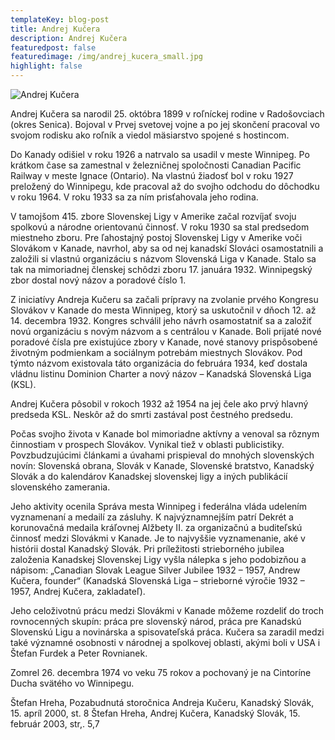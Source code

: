 ```yaml
---
templateKey: blog-post
title: Andrej Kučera
description: Andrej Kučera
featuredpost: false
featuredimage: /img/andrej_kucera_small.jpg
highlight: false
---
```

![Andrej Kučera](/img/andrej_kucera_big.jpg "Andrej Kučera")

Andrej Kučera sa narodil 25. októbra 1899 v roľníckej rodine v Radošovciach (okres Senica). Bojoval v Prvej svetovej vojne a po jej skončení pracoval vo svojom rodisku ako roľník a viedol mäsiarstvo spojené s hostincom.

Do Kanady odišiel v roku 1926 a natrvalo sa usadil v meste Winnipeg. Po krátkom čase sa zamestnal v železničnej spoločnosti Canadian Pacific Railway v meste Ignace (Ontario). Na vlastnú žiadosť bol v roku 1927 preložený do Winnipegu, kde pracoval až do svojho odchodu do dôchodku v roku 1964. V roku 1933 sa za ním prisťahovala jeho rodina.

V tamojšom 415. zbore Slovenskej Ligy v Amerike začal rozvíjať svoju spolkovú a národne orientovanú činnosť. V roku 1930 sa stal predsedom miestneho zboru. Pre ľahostajný postoj Slovenskej Ligy v Amerike voči Slovákom v Kanade, navrhol, aby sa od nej kanadskí Slováci osamostatnili a založili si vlastnú organizáciu s názvom Slovenská Liga v Kanade. Stalo sa tak na mimoriadnej členskej schôdzi zboru 17. januára 1932. Winnipegský zbor dostal nový názov a poradové číslo 1.

Z iniciatívy Andreja Kučeru sa začali prípravy na zvolanie prvého Kongresu Slovákov v Kanade do mesta Winnipeg, ktorý sa uskutočnil v dňoch 12. až 14. decembra 1932. Kongres schválil jeho návrh osamostatniť sa a založiť novú organizáciu s novým názvom a s centrálou v Kanade. Boli prijaté nové poradové čísla pre existujúce zbory v Kanade, nové stanovy prispôsobené životným podmienkam a sociálnym potrebám miestnych Slovákov. Pod týmto názvom existovala táto organizácia do februára 1934, keď dostala vládnu listinu Dominion Charter a nový názov – Kanadská Slovenská Liga (KSL).

Andrej Kučera pôsobil v rokoch 1932 až 1954 na jej čele ako prvý hlavný predseda KSL. Neskôr až do smrti zastával post čestného predsedu.

Počas svojho života v Kanade bol mimoriadne aktívny a venoval sa rôznym činnostiam v prospech Slovákov. Vynikal tiež v oblasti publicistiky. Povzbudzujúcimi článkami a úvahami prispieval do mnohých slovenských novín: Slovenská obrana, Slovák v Kanade, Slovenské bratstvo, Kanadský Slovák a do kalendárov Kanadskej slovenskej ligy a iných publikácií slovenského zamerania.

Jeho aktivity ocenila Správa mesta Winnipeg i federálna vláda udelením vyznamenaní a medailí za zásluhy. K najvýznamnejším patrí Dekrét a korunovačná medaila kráľovnej Alžbety II. za organizačnú a buditeľskú činnosť medzi Slovákmi v Kanade. Je to najvyššie vyznamenanie, aké v histórii dostal Kanadský Slovák. Pri príležitosti strieborného jubilea založenia Kanadskej Slovenskej Ligy vyšla nálepka s jeho podobizňou a nápisom: „Canadian Slovak League Silver Jubilee 1932 – 1957, Andrew Kučera, founder“ (Kanadská Slovenská Liga – strieborné výročie 1932 – 1957, Andrej Kučera, zakladateľ).

Jeho celoživotnú prácu medzi Slovákmi v Kanade môžeme rozdeliť do troch rovnocenných skupín: práca pre slovenský národ, práca pre Kanadskú Slovenskú Ligu a novinárska a spisovateľská práca. Kučera sa zaradil medzi také významné osobnosti v národnej a spolkovej oblasti, akými boli v USA i Štefan Furdek a Peter Rovnianek.

Zomrel 26. decembra 1974 vo veku 75 rokov a pochovaný je na Cintoríne Ducha svätého vo Winnipegu.

Štefan Hreha, Pozabudnutá storočnica Andreja Kučeru, Kanadský Slovák, 15. apríl 2000, st. 8 Štefan Hreha, Andrej Kučera, Kanadský Slovák, 15. február 2003, str,. 5,7
